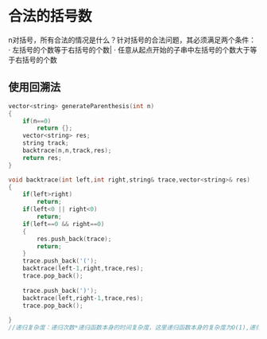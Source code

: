 # 合法的括号数

n对括号，所有合法的情况是什么？针对括号的合法问题，其必须满足两个条件：\
· 左括号的个数等于右括号的个数|
· 任意从起点开始的子串中左括号的个数大于等于右括号的个数

## 使用回溯法

```C++
vector<string> generateParenthesis(int n)
{
    if(n==0)
        return {};
    vector<string> res;
    string track;
    backtrace(n,n,track,res);
    return res;
}

void backtrace(int left,int right,string& trace,vector<string>& res)
{
    if(left>right)
        return;
    if(left<0 || right<0)
        return;
    if(left==0 && right==0)
    {
        res.push_back(trace);
        return;
    }
    trace.push_back('(');
    backtrace(left-1,right,trace,res);
    trace.pop_back();
    
    trace.push_back(')');
    backtrace(left,right-1,trace,res);
    trace.pop_back();
    
}
//递归复杂度：递归次数*递归函数本身的时间复杂度，这里递归函数本身的复杂度为O(1),递归次数为指数级。复杂度为指数级。
```
